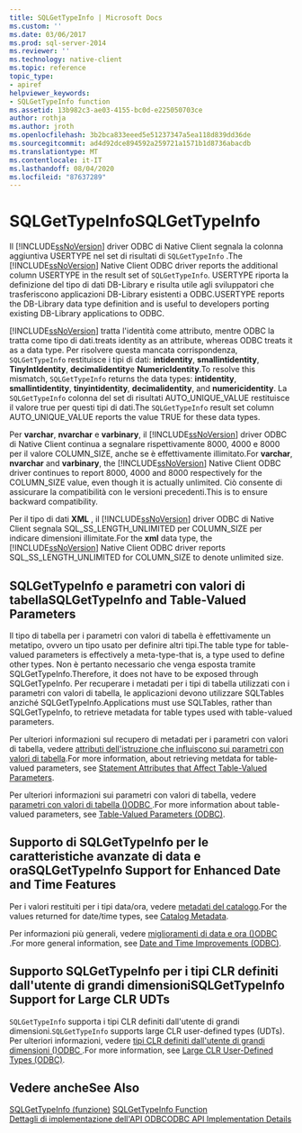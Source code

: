 ```yaml
---
title: SQLGetTypeInfo | Microsoft Docs
ms.custom: ''
ms.date: 03/06/2017
ms.prod: sql-server-2014
ms.reviewer: ''
ms.technology: native-client
ms.topic: reference
topic_type:
- apiref
helpviewer_keywords:
- SQLGetTypeInfo function
ms.assetid: 13b982c3-ae03-4155-bc0d-e225050703ce
author: rothja
ms.author: jroth
ms.openlocfilehash: 3b2bca833eeed5e51237347a5ea118d839dd36de
ms.sourcegitcommit: ad4d92dce894592a259721a1571b1d8736abacdb
ms.translationtype: MT
ms.contentlocale: it-IT
ms.lasthandoff: 08/04/2020
ms.locfileid: "87637289"
---
```

# <a name="sqlgettypeinfo"></a><span data-ttu-id="27a7b-102">SQLGetTypeInfo</span><span class="sxs-lookup"><span data-stu-id="27a7b-102">SQLGetTypeInfo</span></span>
  <span data-ttu-id="27a7b-103">Il [!INCLUDE[ssNoVersion](../../includes/ssnoversion-md.md)] driver ODBC di Native Client segnala la colonna aggiuntiva USERTYPE nel set di risultati di `SQLGetTypeInfo` .</span><span class="sxs-lookup"><span data-stu-id="27a7b-103">The [!INCLUDE[ssNoVersion](../../includes/ssnoversion-md.md)] Native Client ODBC driver reports the additional column USERTYPE in the result set of `SQLGetTypeInfo`.</span></span> <span data-ttu-id="27a7b-104">USERTYPE riporta la definizione del tipo di dati DB-Library e risulta utile agli sviluppatori che trasferiscono applicazioni DB-Library esistenti a ODBC.</span><span class="sxs-lookup"><span data-stu-id="27a7b-104">USERTYPE reports the DB-Library data type definition and is useful to developers porting existing DB-Library applications to ODBC.</span></span>  
  
 [!INCLUDE[ssNoVersion](../../includes/ssnoversion-md.md)] <span data-ttu-id="27a7b-105">tratta l'identità come attributo, mentre ODBC la tratta come tipo di dati.</span><span class="sxs-lookup"><span data-stu-id="27a7b-105">treats identity as an attribute, whereas ODBC treats it as a data type.</span></span> <span data-ttu-id="27a7b-106">Per risolvere questa mancata corrispondenza, `SQLGetTypeInfo` restituisce i tipi di dati: **intidentity**, **smallintidentity**, **TinyIntIdentity**, **decimalidentity**e **NumericIdentity**.</span><span class="sxs-lookup"><span data-stu-id="27a7b-106">To resolve this mismatch, `SQLGetTypeInfo` returns the data types: **intidentity**, **smallintidentity**, **tinyintidentity**, **decimalidentity**, and **numericidentity**.</span></span> <span data-ttu-id="27a7b-107">La `SQLGetTypeInfo` colonna del set di risultati AUTO_UNIQUE_VALUE restituisce il valore true per questi tipi di dati.</span><span class="sxs-lookup"><span data-stu-id="27a7b-107">The `SQLGetTypeInfo` result set column AUTO_UNIQUE_VALUE reports the value TRUE for these data types.</span></span>  
  
 <span data-ttu-id="27a7b-108">Per **varchar**, **nvarchar** e **varbinary**, il [!INCLUDE[ssNoVersion](../../includes/ssnoversion-md.md)] driver ODBC di Native Client continua a segnalare rispettivamente 8000, 4000 e 8000 per il valore COLUMN_SIZE, anche se è effettivamente illimitato.</span><span class="sxs-lookup"><span data-stu-id="27a7b-108">For **varchar**, **nvarchar** and **varbinary**, the [!INCLUDE[ssNoVersion](../../includes/ssnoversion-md.md)] Native Client ODBC driver continues to report 8000, 4000 and 8000 respectively for the COLUMN_SIZE value, even though it is actually unlimited.</span></span> <span data-ttu-id="27a7b-109">Ciò consente di assicurare la compatibilità con le versioni precedenti.</span><span class="sxs-lookup"><span data-stu-id="27a7b-109">This is to ensure backward compatibility.</span></span>  
  
 <span data-ttu-id="27a7b-110">Per il tipo di dati **XML** , il [!INCLUDE[ssNoVersion](../../includes/ssnoversion-md.md)] driver ODBC di Native Client segnala SQL_SS_LENGTH_UNLIMITED per COLUMN_SIZE per indicare dimensioni illimitate.</span><span class="sxs-lookup"><span data-stu-id="27a7b-110">For the **xml** data type, the [!INCLUDE[ssNoVersion](../../includes/ssnoversion-md.md)] Native Client ODBC driver reports SQL_SS_LENGTH_UNLIMITED for COLUMN_SIZE to denote unlimited size.</span></span>  
  
## <a name="sqlgettypeinfo-and-table-valued-parameters"></a><span data-ttu-id="27a7b-111">SQLGetTypeInfo e parametri con valori di tabella</span><span class="sxs-lookup"><span data-stu-id="27a7b-111">SQLGetTypeInfo and Table-Valued Parameters</span></span>  
 <span data-ttu-id="27a7b-112">Il tipo di tabella per i parametri con valori di tabella è effettivamente un metatipo, ovvero un tipo usato per definire altri tipi.</span><span class="sxs-lookup"><span data-stu-id="27a7b-112">The table type for table-valued parameters is effectively a meta-type-that is, a type used to define other types.</span></span> <span data-ttu-id="27a7b-113">Non è pertanto necessario che venga esposta tramite SQLGetTypeInfo.</span><span class="sxs-lookup"><span data-stu-id="27a7b-113">Therefore, it does not have to be exposed through SQLGetTypeInfo.</span></span> <span data-ttu-id="27a7b-114">Per recuperare i metadati per i tipi di tabella utilizzati con i parametri con valori di tabella, le applicazioni devono utilizzare SQLTables anziché SQLGetTypeInfo.</span><span class="sxs-lookup"><span data-stu-id="27a7b-114">Applications must use SQLTables, rather than SQLGetTypeInfo, to retrieve metadata for table types used with table-valued parameters.</span></span>  
  
 <span data-ttu-id="27a7b-115">Per ulteriori informazioni sul recupero di metadati per i parametri con valori di tabella, vedere [attributi dell'istruzione che influiscono sui parametri con valori di tabella](../native-client-odbc-table-valued-parameters/statement-attributes-that-affect-table-valued-parameters.md).</span><span class="sxs-lookup"><span data-stu-id="27a7b-115">For more information, about retrieving metdata for table-valued parameters, see [Statement Attributes that Affect Table-Valued Parameters](../native-client-odbc-table-valued-parameters/statement-attributes-that-affect-table-valued-parameters.md).</span></span>  
  
 <span data-ttu-id="27a7b-116">Per ulteriori informazioni sui parametri con valori di tabella, vedere [parametri con valori di tabella &#40;&#41;ODBC ](../native-client-odbc-table-valued-parameters/table-valued-parameters-odbc.md).</span><span class="sxs-lookup"><span data-stu-id="27a7b-116">For more information about table-valued parameters, see [Table-Valued Parameters &#40;ODBC&#41;](../native-client-odbc-table-valued-parameters/table-valued-parameters-odbc.md).</span></span>  
  
## <a name="sqlgettypeinfo-support-for-enhanced-date-and-time-features"></a><span data-ttu-id="27a7b-117">Supporto di SQLGetTypeInfo per le caratteristiche avanzate di data e ora</span><span class="sxs-lookup"><span data-stu-id="27a7b-117">SQLGetTypeInfo Support for Enhanced Date and Time Features</span></span>  
 <span data-ttu-id="27a7b-118">Per i valori restituiti per i tipi data/ora, vedere [metadati del catalogo](../native-client-odbc-date-time/metadata-catalog.md).</span><span class="sxs-lookup"><span data-stu-id="27a7b-118">For the values returned for date/time types, see [Catalog Metadata](../native-client-odbc-date-time/metadata-catalog.md).</span></span>  
  
 <span data-ttu-id="27a7b-119">Per informazioni più generali, vedere [miglioramenti di data e ora &#40;&#41;ODBC ](../native-client-odbc-date-time/date-and-time-improvements-odbc.md).</span><span class="sxs-lookup"><span data-stu-id="27a7b-119">For more general information, see [Date and Time Improvements &#40;ODBC&#41;](../native-client-odbc-date-time/date-and-time-improvements-odbc.md).</span></span>  
  
## <a name="sqlgettypeinfo-support-for-large-clr-udts"></a><span data-ttu-id="27a7b-120">Supporto SQLGetTypeInfo per i tipi CLR definiti dall'utente di grandi dimensioni</span><span class="sxs-lookup"><span data-stu-id="27a7b-120">SQLGetTypeInfo Support for Large CLR UDTs</span></span>  
 <span data-ttu-id="27a7b-121">`SQLGetTypeInfo` supporta i tipi CLR definiti dall'utente di grandi dimensioni.</span><span class="sxs-lookup"><span data-stu-id="27a7b-121">`SQLGetTypeInfo` supports large CLR user-defined types (UDTs).</span></span> <span data-ttu-id="27a7b-122">Per ulteriori informazioni, vedere [tipi CLR definiti dall'utente di grandi dimensioni &#40;&#41;ODBC ](../native-client/odbc/large-clr-user-defined-types-odbc.md).</span><span class="sxs-lookup"><span data-stu-id="27a7b-122">For more information, see [Large CLR User-Defined Types &#40;ODBC&#41;](../native-client/odbc/large-clr-user-defined-types-odbc.md).</span></span>  
  
## <a name="see-also"></a><span data-ttu-id="27a7b-123">Vedere anche</span><span class="sxs-lookup"><span data-stu-id="27a7b-123">See Also</span></span>  
 <span data-ttu-id="27a7b-124">[SQLGetTypeInfo (funzione)](https://go.microsoft.com/fwlink/?LinkId=59356) </span><span class="sxs-lookup"><span data-stu-id="27a7b-124">[SQLGetTypeInfo Function](https://go.microsoft.com/fwlink/?LinkId=59356) </span></span>  
 [<span data-ttu-id="27a7b-125">Dettagli di implementazione dell'API ODBC</span><span class="sxs-lookup"><span data-stu-id="27a7b-125">ODBC API Implementation Details</span></span>](odbc-api-implementation-details.md)  
  
  
